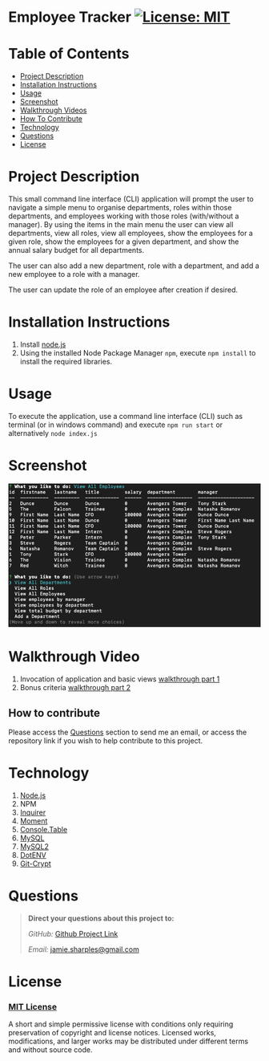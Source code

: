 # Employee Tracker     [![License: MIT](https://img.shields.io/badge/License-MIT-yellow.svg)](https://opensource.org/licenses/MIT)

# Table of Contents
- [Project Description](#project-description)
- [Installation Instructions](#installation-instructions)
- [Usage](#usage)
- [Screenshot](#screenshot)
- [Walkthrough Videos](#walkthrough-video)  
- [How To Contribute](#how-to-contribute)
- [Technology](#technology)
- [Questions](#questions)
- [License](#license)


# Project Description
This small command line interface (CLI) application will prompt the user to navigate a simple menu to organise departments, roles within those
departments, and employees working with those roles (with/without a manager).  By using the items in the main menu the user can view all departments,
view all roles, view all employees, show the employees for a given role, show the employees for a given department, and show the annual salary budget for all
departments.  

The user can also add a new department, role with a department, and add a new employee to a role with a manager.

The user can update the role of an employee after creation if desired.

# Installation Instructions

1.  Install [node.js](http://nodejs.org)
2.  Using the installed Node Package Manager `npm`, execute `npm install` to install the required libraries.


# Usage

To execute the application, use a command line interface (CLI) such as terminal (or in windows command) and execute `npm run start` or alternatively `node index.js`


# Screenshot

![screenshot](./dist/img/screenshot.png)

# Walkthrough Video

1.  Invocation of application and basic views  [walkthrough part 1](https://drive.google.com/file/d/1-oK6Xb5BSsQx2W11IBQ1Cy3Dvn80cxBB/view)
2.  Bonus criteria [walkthrough part 2](https://drive.google.com/file/d/1m9UDnPNW076lJxg8-3GgiFK9iNss1f1f/view)

## How to contribute

Please access the [Questions](#questions) section to send me an email, or access the repository link if you wish to help contribute to this project.

# Technology

1. [Node.js](http://nodejs.org)
2. NPM
3. [Inquirer](https://npmjs.com/package/inquirer)
4. [Moment](https://npmjs.com/package/moment)
5. [Console.Table](https://www.npmjs.com/package/console.table)
6. [MySQL](https://www.mysql.com/)
7. [MySQL2](https://www.npmjs.com/package/mysql2)
8. [DotENV](https://www.npmjs.com/package/dotenv)
9. [Git-Crypt](https://github.com/AGWA/git-crypt)


# Questions

>  **Direct your questions about this project to:**
>
>  *GitHub:* [Github Project Link](https://github.com/jsharples777/week-13-homework)
>
>  *Email:* [jamie.sharples@gmail.com](mailto:jamie.sharples@gmail.com)

# License

### [MIT License](https://opensource.org/licenses/MIT)
A short and simple permissive license with conditions only requiring preservation of copyright and license notices. Licensed works, modifications, and larger works may be distributed under different terms and without source code.
